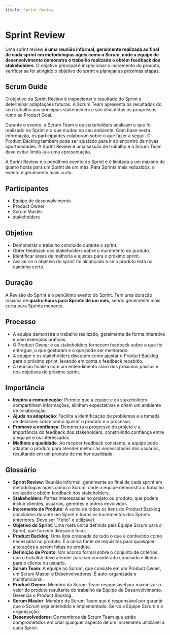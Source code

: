 ```yaml
---
titulo: Sprint Review
---
```


# Sprint Review

Uma sprint review **é uma reunião informal, geralmente realizada ao final de cada sprint em metodologias ágeis como o Scrum, onde a equipe de desenvolvimento demonstra o trabalho realizado e obtém feedback dos stakeholders**. O objetivo principal é inspecionar o incremento do produto, verificar se foi atingido o objetivo do sprint e planejar as próximas etapas.

## Scrum Guide

O objetivo da Sprint Review é inspecionar o resultado do Sprint e determinar adaptações futuras. A Scrum Team apresenta os resultados do seu trabalho aos principais stakeholders e são discutidos os progressos rumo ao Product Goal.

Durante o evento, a Scrum Team e os stakeholders analisam o que foi realizado no Sprint e o que mudou no seu ambiente. Com base nesta informação, os participantes colaboram sobre o que fazer a seguir. O Product Backlog também pode ser ajustado para ir ao encontro de novas oportunidades. A Sprint Review é uma sessão de trabalho e a Scrum Team deve evitar limitá‐la a uma apresentação.  

A Sprint Review é o penúltimo evento do Sprint e é limitada a um máximo de quatro horas para um Sprint de um mês. Para Sprints mais reduzidos, o evento é geralmente mais curto.

## Participantes

- Equipe de desenvolvimento
- Product Owner
- Scrum Master
- stakeholders

## Objetivo

- Demonstrar o trabalho concluído durante o sprint.
- Obter feedback dos stakeholders sobre o incremento do produto.
- Identificar áreas de melhoria e ajustes para o próximo sprint.
- Avaliar se o objetivo do sprint foi alcançado e se o produto está no caminho certo.

## Duração

A Revisão do Sprint é o penúltimo evento do Sprint. Tem uma duração máxima de **quatro horas para Sprints de um mês**, sendo geralmente mais curta para Sprints menores.

## Processo

- A equipe demonstra o trabalho realizado, geralmente de forma interativa e com exemplos práticos.
- O Product Owner e os stakeholders fornecem feedback sobre o que foi entregue, o que gostaram e o que pode ser melhorado.
- A equipe e os stakeholders discutem como ajustar o Product Backlog para o próximo sprint, levando em conta o feedback recebido.
- A reunião finaliza com um entendimento claro dos próximos passos e dos objetivos do próximo sprint.

## Importância

- **Inspira a comunicação**: Permite que a equipe e os stakeholders compartilhem informações, alinhem expectativas e criem um ambiente de colaboração.
- **Ajuda na adaptação**: Facilita a identificação de problemas e a tomada de decisões sobre como ajustar o produto e o processo.
- **Promove a confiança**: Demonstra o progresso do projeto e a importância do feedback dos stakeholders, construindo confiança entre a equipe e os interessados.
- **Melhora a qualidade**: Ao receber feedback constante, a equipe pode adaptar o produto para atender melhor às necessidades dos usuários, resultando em um produto de melhor qualidade.

## Glossário

- **Sprint Review**: Reunião informal, geralmente ao final de cada sprint em metodologias ágeis como o Scrum, onde a equipe demonstra o trabalho realizado e obtém feedback dos stakeholders.
- **Stakeholders**: Partes interessadas no projeto ou produto, que podem incluir clientes, usuários, gerentes e outros envolvidos.
- **Incremento do Produto**: A soma de todos os itens do Product Backlog concluídos durante um Sprint e todos os Incrementos dos Sprints anteriores. Deve ser "Feito" e utilizável.
- **Objetivo do Sprint**: Uma meta única definida pela Equipe Scrum para o Sprint, que fornece direção e foco.
- **Product Backlog**: Uma lista ordenada de tudo o que é conhecido como necessário no produto. É a única fonte de requisitos para quaisquer alterações a serem feitas no produto.
- **Definição de Pronto**: Um acordo formal sobre o conjunto de critérios que o trabalho deve atender para ser considerado concluído e liberar para o cliente ou usuário.
- **Scrum Team**: A equipe no Scrum, que consiste em um Product Owner, um Scrum Master e Desenvolvedores. É auto-organizada e multifuncional.
- **Product Owner**: Membro da Scrum Team responsável por maximizar o valor do produto resultante do trabalho da Equipe de Desenvolvimento. Gerencia o Product Backlog.
- **Scrum Master**: Membro da Scrum Team que é responsável por garantir que o Scrum seja entendido e implementado. Serve a Equipe Scrum e a organização.
- **Desenvolvedores**: Os membros da Scrum Team que estão comprometidos em criar qualquer aspecto de um Incremento utilizável a cada Sprint.
